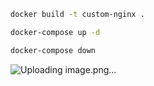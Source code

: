 ```sh
docker build -t custom-nginx .

```

```sh
docker-compose up -d

```
```sh
docker-compose down
```
![Uploading image.png…]()

